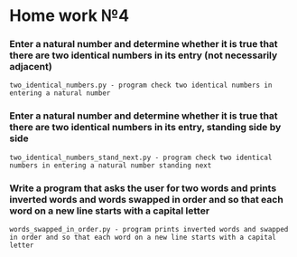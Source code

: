 # Home work №4
### Enter a natural number and determine whether it is true that there are two identical numbers in its entry (not necessarily adjacent)
``` 
two_identical_numbers.py - program check two identical numbers in entering a natural number
```
### Enter a natural number and determine whether it is true that there are two identical numbers in its entry, standing side by side
``` 
two_identical_numbers_stand_next.py - program check two identical numbers in entering a natural number standing next
```
### Write a program that asks the user for two words and prints inverted words and words swapped in order and so that each word on a new line starts with a capital letter
``` 
words_swapped_in_order.py - program prints inverted words and swapped in order and so that each word on a new line starts with a capital letter
```
